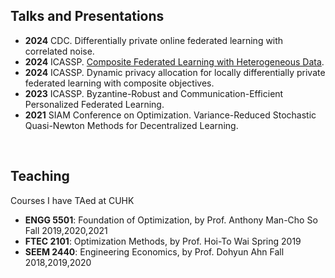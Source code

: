 <h2 class="category">Talks and Presentations</h2>

- **2024** CDC. Differentially private online federated learning with correlated noise. 
- **2024** ICASSP. [Composite Federated Learning with Heterogeneous Data](https://drive.google.com/file/d/1IHPOtE3gqNdTozzS68DX0WlJH1DbYw88/view?usp=sharing).  
- **2024** ICASSP. Dynamic privacy allocation for locally differentially private federated learning with composite objectives.  
- **2023** ICASSP. Byzantine-Robust and Communication-Efficient Personalized Federated Learning.     
- **2021** SIAM Conference on Optimization. Variance-Reduced Stochastic Quasi-Newton Methods for Decentralized Learning.

<br>
<h2 class="category">Teaching</h2>

Courses I have TAed at CUHK  
- **ENGG 5501**: Foundation of Optimization, by Prof. Anthony Man-Cho So  Fall 2019,2020,2021
- **FTEC 2101**: Optimization Methods, by Prof. Hoi-To Wai  Spring 2019 
- **SEEM 2440**: Engineering Economics, by Prof. Dohyun Ahn  Fall 2018,2019,2020
